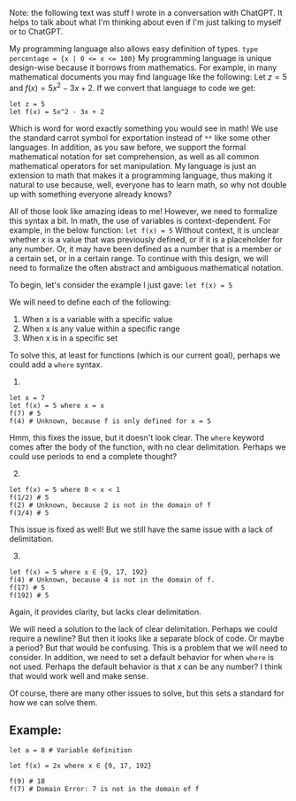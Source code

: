 Note: the following text was stuff I wrote in a conversation with ChatGPT. It helps to talk about what I'm thinking about even if I'm just talking to myself or to ChatGPT.

My programming language also allows easy definition of types.
`type percentage = {x | 0 <= x <= 100}`
My programming language is unique design-wise because it borrows from mathematics. For example, in many mathematical documents you may find language like the following:
Let $z = 5$ and $f(x) = 5x^2 - 3x + 2$.
If we convert that language to code we get:

```
let z = 5
let f(x) = 5x^2 - 3x + 2
```

Which is word for word exactly something you would see in math! We use the standard carrot symbol for exportation instead of `**` like some other languages. In addition, as you saw before, we support the formal mathematical notation for set comprehension, as well as all common mathematical operators for set manipulation.
My language is just an extension to math that makes it a programming language, thus making it natural to use because, well, everyone has to learn math, so why not double up with something everyone already knows?

All of those look like amazing ideas to me! However, we need to formalize this syntax a bit. In math, the use of variables is context-dependent. For example, in the below function:
`let f(x) = 5`
Without context, it is unclear whether $x$ is a value that was previously defined, or if it is a placeholder for any number. Or, it may have been defined as a number that is a member or a certain set, or in a certain range.
To continue with this design, we will need to formalize the often abstract and ambiguous mathematical notation.

To begin, let's consider the example I just gave:
`let f(x) = 5`

We will need to define each of the following:

1. When x is a variable with a specific value
2. When x is any value within a specific range
3. When x is in a specific set

To solve this, at least for functions (which is our current goal), perhaps we could add a `where` syntax.

1.

```
let x = 7
let f(x) = 5 where x = x
f(7) # 5
f(4) # Unknown, because f is only defined for x = 5
```

Hmm, this fixes the issue, but it doesn't look clear. The `where` keyword comes after the body of the function, with no clear delimitation. Perhaps we could use periods to end a complete thought?

2.

```
let f(x) = 5 where 0 < x < 1
f(1/2) # 5
f(2) # Unknown, because 2 is not in the domain of f
f(3/4) # 5
```

This issue is fixed as well! But we still have the same issue with a lack of delimitation.

3.

```
let f(x) = 5 where x ∈ {9, 17, 192}
f(4) # Unknown, because 4 is not in the domain of f.
f(17) # 5
f(192) # 5
```

Again, it provides clarity, but lacks clear delimitation.

We will need a solution to the lack of clear delimitation. Perhaps we could require a newline? But then it looks like a separate block of code. Or maybe a period? But that would be confusing. This is a problem that we will need to consider. In addition, we need to set a default behavior for when `where` is not used. Perhaps the default behavior is that $x$ can be any number? I think that would work well and make sense.

Of course, there are many other issues to solve, but this sets a standard for how we can solve them.

## Example:

```
let a = 8 # Variable definition

let f(x) = 2x where x ∈ {9, 17, 192}

f(9) # 18
f(7) # Domain Error: 7 is not in the domain of f
```
